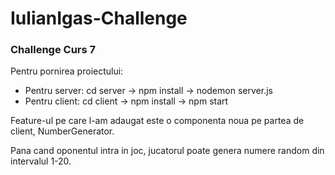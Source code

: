 # IulianIgas-Challenge

<h3> Challenge Curs 7 </h3>
<p> Pentru pornirea proiectului: </p>
<ul>
  <li> Pentru server: cd server -> npm install -> nodemon server.js </li>
  <li> Pentru client: cd client -> npm install -> npm start </li>
</ul>
<p> Feature-ul pe care l-am adaugat este o componenta noua pe partea de client, NumberGenerator. </p>
<p> Pana cand oponentul intra in joc, jucatorul poate genera numere random din intervalul 1-20.  </p>
